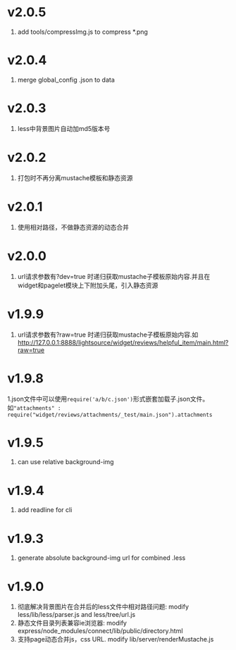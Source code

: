 v2.0.5
==================
1. add tools/compressImg.js to compress *.png

v2.0.4
==================
1. merge global_config  .json  to data

v2.0.3
==================
1. less中背景图片自动加md5版本号

v2.0.2
==================
1. 打包时不再分离mustache模板和静态资源

v2.0.1
==================
1. 使用相对路径，不做静态资源的动态合并

v2.0.0
==================
1. url请求参数有?dev=true 时递归获取mustache子模板原始内容.并且在widget和pagelet模块上下附加头尾，引入静态资源

v1.9.9
==================
1. url请求参数有?raw=true 时递归获取mustache子模板原始内容.如 http://127.0.0.1:8888/lightsource/widget/reviews/helpful_item/main.html?raw=true 

v1.9.8
==================
1.json文件中可以使用`require('a/b/c.json')`形式嵌套加载子.json文件。如`"attachments" : require("widget/reviews/attachments/_test/main.json").attachments`

v1.9.5
==================
1. can use relative background-img


v1.9.4
==================
1. add readline for cli


v1.9.3
==================
1. generate absolute background-img url for combined .less

v1.9.0 
==================
1. 彻底解决背景图片在合并后的less文件中相对路径问题: modify less/lib/less/parser.js and less/tree/url.js
2. 静态文件目录列表兼容ie浏览器: modify express/node_modules/connect/lib/public/directory.html
3. 支持page动态合并js，css URL. modify lib/server/renderMustache.js
